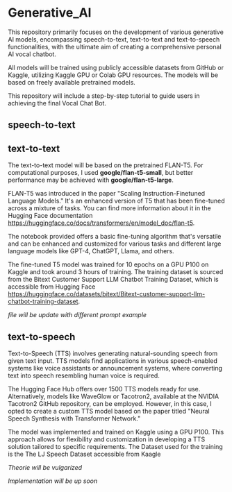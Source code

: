# Generative_AI

This repository primarily focuses on the development of various generative AI models, encompassing speech-to-text, text-to-text and text-to-speech functionalities, with the ultimate aim of creating a comprehensive personal AI vocal chatbot. 

All models will be trained using publicly accessible datasets from GitHub or Kaggle, utilizing Kaggle GPU or Colab GPU resources. The models will be based on freely available pretrained models. 

This repository will include a step-by-step tutorial to guide users in achieving the final Vocal Chat Bot.

## speech-to-text


## text-to-text 

The text-to-text model will be based on the pretrained FLAN-T5. For computational purposes, I used **google/flan-t5-small**, but better performance may be achieved with **google/flan-t5-large**. 

FLAN-T5 was introduced in the paper "Scaling Instruction-Finetuned Language Models." It's an enhanced version of T5 that has been fine-tuned across a mixture of tasks. You can find more information about it in the Hugging Face documentation https://huggingface.co/docs/transformers/en/model_doc/flan-t5.

The notebook provided offers a basic fine-tuning algorithm that's versatile and can be enhanced and customized for various tasks and different large language models like GPT-4, ChatGPT, Llama, and others.

The fine-tuned T5 model was trained for 10 epochs on a GPU P100 on Kaggle and took around 3 hours of training. The training dataset is sourced from the Bitext Customer Support LLM Chatbot Training Dataset, which is accessible from Hugging Face https://huggingface.co/datasets/bitext/Bitext-customer-support-llm-chatbot-training-dataset.

*file will be update with different prompt example* 

## text-to-speech

Text-to-Speech (TTS) involves generating natural-sounding speech from given text input. TTS models find applications in various speech-enabled systems like voice assistants or announcement systems, where converting text into speech resembling human voice is required.

The Hugging Face Hub offers over 1500 TTS models ready for use. Alternatively, models like WaveGlow or Tacotron2, available at the NVIDIA Tacotron2 GitHub repository, can be employed. However, in this case, I opted to create a custom TTS model based on the paper titled "Neural Speech Synthesis with Transformer Network."

The model was implemented and trained on Kaggle using a GPU P100. This approach allows for flexibility and customization in developing a TTS solution tailored to specific requirements.
The Dataset used for the training is the The LJ Speech Dataset accessible from Kaagle 

*Theorie will be vulgarized*

*Implementation will be up soon* 
